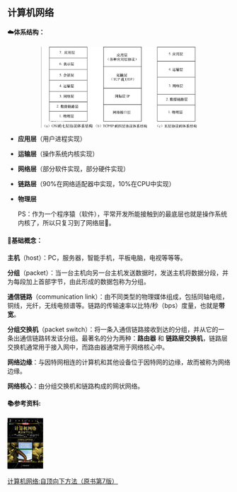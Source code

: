 ## 计算机网络

#### ☁️体系结构：

 <div align=center>
    <img src="../图床/Network/structure.png" width="70%" align="center"/>
 </div>


* **应用层**（用户进程实现）
* **运输层**（操作系统内核实现）
* **网络层**（部分软件实现，部分硬件实现）
* **链路层**（90%在网络适配器中实现，10%在CPU中实现）
* **物理层**
  
  PS：作为一个程序猿（软件），平常开发所能接触到的最底层也就是操作系统内核了，所以只复习到了网络层👀。

#### 👣基础概念：

**主机**（host）：PC，服务器，智能手机，平板电脑，电视等等等。  

**分组**（packet）：当一台主机向另一台主机发送数据时，发送主机将数据分段，并为每段加上首部字节，由此形成的数据包称为分组。  

**通信链路**（communication link）：由不同类型的物理媒体组成，包括同轴电缆，铜线，光纤，无线电频谱等。链路的传输速率以比特/秒（bps）度量，也就是**带宽**。  

**分组交换机**（packet switch）：将一条入通信链路接收到达的分组，并从它的一条出通信链路转发该分组。最著名的分为两种：**路由器** 和 **链路层交换机**，链路层交换机通常用于接入网中，而路由器通常用于网络核心中。  

**网络边缘**：与因特网相连的计算机和其他设备位于因特网的边缘，故而被称为网络边缘。  

**网络核心**：由分组交换机和链路构成的网状网络。

#### 📚参考资料:

 <div align=left>
    <img src="../图床/Network/ComputerNetworking-ATop-DownApproach.jpg" width="16%"/>
    <br>
 </div>

[计算机网络:自顶向下方法（原书第7版）](https://book.douban.com/subject/30280001/)

